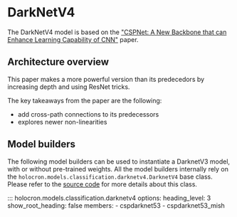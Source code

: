 # DarkNetV4

The DarkNetV4 model is based on the ["CSPNet: A New Backbone that can Enhance Learning Capability of CNN"](https://arxiv.org/pdf/1911.11929.pdf) paper.

## Architecture overview

This paper makes a more powerful version than its predecedors by increasing depth and using ResNet tricks.

The key takeaways from the paper are the following:

- add cross-path connections to its predecessors
- explores newer non-linearities


## Model builders

The following model builders can be used to instantiate a DarknetV3 model, with or
without pre-trained weights. All the model builders internally rely on the
`holocron.models.classification.darknetv4.DarknetV4` base class. Please refer to the [source
code](https://github.com/frgfm/Holocron/blob/main/holocron/models/classification/darknetv4.py) for
more details about this class.

::: holocron.models.classification.darknetv4
    options:
        heading_level: 3
        show_root_heading: false
        members:
            - cspdarknet53
            - cspdarknet53_mish
